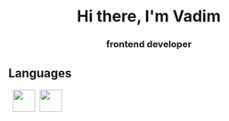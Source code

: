 <div id="header" align="center">
<h1>Hi there, I'm Vadim</h1>
<h3>frontend developer</h3>
</div>
<h2>Languages</h2>&nbsp;
<img src="https://cdn.jsdelivr.net/gh/devicons/devicon/icons/html5/html5-original-wordmark.svg" whidth="40" height="40"/>&nbsp;
<img src="https://cdn.jsdelivr.net/gh/devicons/devicon/icons/css3/css3-original-wordmark.svg" whidth="40" height="40" />&nbsp;
          
          

<!--
**Breit1/Breit1** is a ✨ _special_ ✨ repository because its `README.md` (this file) appears on your GitHub profile.

Here are some ideas to get you started:

- 🔭 I’m currently working on ...
- 🌱 I’m currently learning ...
- 👯 I’m looking to collaborate on ...
- 🤔 I’m looking for help with ...
- 💬 Ask me about ...
- 📫 How to reach me: ...
- 😄 Pronouns: ...
- ⚡ Fun fact: ...
-->
